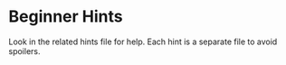 # Beginner Hints  

Look in the related hints file for help.  Each hint is a separate file to avoid spoilers.  

